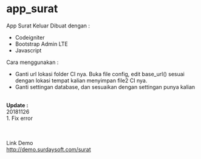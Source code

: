 # app_surat
App Surat Keluar 
Dibuat dengan : 
<ul>
<li>Codeigniter</li>
<li>Bootstrap Admin LTE</li>
<li>Javascript</li>
</ul>
 
Cara menggunakan : 
<ul>
<li>Ganti url lokasi folder CI nya. Buka file config, edit base_url() sesuai dengan lokasi tempat kalian menyimpan file2 CI nya.</li>
<li>Ganti settingan database, dan sesuaikan dengan settingan punya kalian</li>
</ul>

<br/>
<b>Update :</b>
<br/>
20181126
<br/>
1. Fix error

<br/><br/>
Link Demo
<br/>
http://demo.surdaysoft.com/surat

